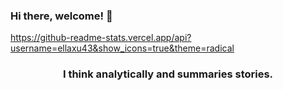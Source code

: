 ### Hi there, welcome! 👋
https://github-readme-stats.vercel.app/api?username=ellaxu43&show_icons=true&theme=radical

<h3 align="center">I think analytically and summaries stories.</h3>
